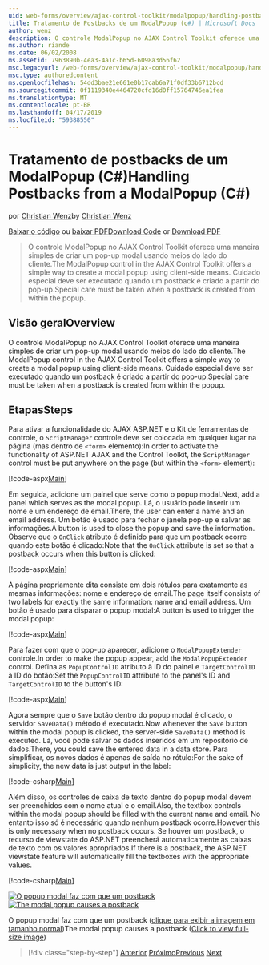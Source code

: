```yaml
---
uid: web-forms/overview/ajax-control-toolkit/modalpopup/handling-postbacks-from-a-modalpopup-cs
title: Tratamento de Postbacks de um ModalPopup (c#) | Microsoft Docs
author: wenz
description: O controle ModalPopup no AJAX Control Toolkit oferece uma maneira simples de criar um pop-up modal usando meios do lado do cliente. Cuidado especial deve ser executado quando um pos...
ms.author: riande
ms.date: 06/02/2008
ms.assetid: 7963890b-4ea3-4a1c-b65d-6098a3d56f62
msc.legacyurl: /web-forms/overview/ajax-control-toolkit/modalpopup/handling-postbacks-from-a-modalpopup-cs
msc.type: authoredcontent
ms.openlocfilehash: 54dd3bae21e661e0b17cab6a71f0df33b6712bcd
ms.sourcegitcommit: 0f1119340e4464720cfd16d0ff15764746ea1fea
ms.translationtype: MT
ms.contentlocale: pt-BR
ms.lasthandoff: 04/17/2019
ms.locfileid: "59388550"
---
```

# <a name="handling-postbacks-from-a-modalpopup-c"></a><span data-ttu-id="3ddfd-104">Tratamento de postbacks de um ModalPopup (C#)</span><span class="sxs-lookup"><span data-stu-id="3ddfd-104">Handling Postbacks from a ModalPopup (C#)</span></span>

<span data-ttu-id="3ddfd-105">por [Christian Wenz](https://github.com/wenz)</span><span class="sxs-lookup"><span data-stu-id="3ddfd-105">by [Christian Wenz](https://github.com/wenz)</span></span>

<span data-ttu-id="3ddfd-106">[Baixar o código](http://download.microsoft.com/download/2/4/0/24052038-f942-4336-905b-b60ae56f0dd5/ModalPopup3.cs.zip) ou [baixar PDF](http://download.microsoft.com/download/b/6/a/b6ae89ee-df69-4c87-9bfb-ad1eb2b23373/modalpopup3CS.pdf)</span><span class="sxs-lookup"><span data-stu-id="3ddfd-106">[Download Code](http://download.microsoft.com/download/2/4/0/24052038-f942-4336-905b-b60ae56f0dd5/ModalPopup3.cs.zip) or [Download PDF](http://download.microsoft.com/download/b/6/a/b6ae89ee-df69-4c87-9bfb-ad1eb2b23373/modalpopup3CS.pdf)</span></span>

> <span data-ttu-id="3ddfd-107">O controle ModalPopup no AJAX Control Toolkit oferece uma maneira simples de criar um pop-up modal usando meios do lado do cliente.</span><span class="sxs-lookup"><span data-stu-id="3ddfd-107">The ModalPopup control in the AJAX Control Toolkit offers a simple way to create a modal popup using client-side means.</span></span> <span data-ttu-id="3ddfd-108">Cuidado especial deve ser executado quando um postback é criado a partir do pop-up.</span><span class="sxs-lookup"><span data-stu-id="3ddfd-108">Special care must be taken when a postback is created from within the popup.</span></span>


## <a name="overview"></a><span data-ttu-id="3ddfd-109">Visão geral</span><span class="sxs-lookup"><span data-stu-id="3ddfd-109">Overview</span></span>

<span data-ttu-id="3ddfd-110">O controle ModalPopup no AJAX Control Toolkit oferece uma maneira simples de criar um pop-up modal usando meios do lado do cliente.</span><span class="sxs-lookup"><span data-stu-id="3ddfd-110">The ModalPopup control in the AJAX Control Toolkit offers a simple way to create a modal popup using client-side means.</span></span> <span data-ttu-id="3ddfd-111">Cuidado especial deve ser executado quando um postback é criado a partir do pop-up.</span><span class="sxs-lookup"><span data-stu-id="3ddfd-111">Special care must be taken when a postback is created from within the popup.</span></span>

## <a name="steps"></a><span data-ttu-id="3ddfd-112">Etapas</span><span class="sxs-lookup"><span data-stu-id="3ddfd-112">Steps</span></span>

<span data-ttu-id="3ddfd-113">Para ativar a funcionalidade do AJAX ASP.NET e o Kit de ferramentas de controle, o `ScriptManager` controle deve ser colocada em qualquer lugar na página (mas dentro de `<form>` elemento):</span><span class="sxs-lookup"><span data-stu-id="3ddfd-113">In order to activate the functionality of ASP.NET AJAX and the Control Toolkit, the `ScriptManager` control must be put anywhere on the page (but within the `<form>` element):</span></span>

[!code-aspx[Main](handling-postbacks-from-a-modalpopup-cs/samples/sample1.aspx)]

<span data-ttu-id="3ddfd-114">Em seguida, adicione um painel que serve como o popup modal.</span><span class="sxs-lookup"><span data-stu-id="3ddfd-114">Next, add a panel which serves as the modal popup.</span></span> <span data-ttu-id="3ddfd-115">Lá, o usuário pode inserir um nome e um endereço de email.</span><span class="sxs-lookup"><span data-stu-id="3ddfd-115">There, the user can enter a name and an email address.</span></span> <span data-ttu-id="3ddfd-116">Um botão é usado para fechar o janela pop-up e salvar as informações.</span><span class="sxs-lookup"><span data-stu-id="3ddfd-116">A button is used to close the popup and save the information.</span></span> <span data-ttu-id="3ddfd-117">Observe que o `OnClick` atributo é definido para que um postback ocorre quando este botão é clicado:</span><span class="sxs-lookup"><span data-stu-id="3ddfd-117">Note that the `OnClick` attribute is set so that a postback occurs when this button is clicked:</span></span>

[!code-aspx[Main](handling-postbacks-from-a-modalpopup-cs/samples/sample2.aspx)]

<span data-ttu-id="3ddfd-118">A página propriamente dita consiste em dois rótulos para exatamente as mesmas informações: nome e endereço de email.</span><span class="sxs-lookup"><span data-stu-id="3ddfd-118">The page itself consists of two labels for exactly the same information: name and email address.</span></span> <span data-ttu-id="3ddfd-119">Um botão é usado para disparar o popup modal:</span><span class="sxs-lookup"><span data-stu-id="3ddfd-119">A button is used to trigger the modal popup:</span></span>

[!code-aspx[Main](handling-postbacks-from-a-modalpopup-cs/samples/sample3.aspx)]

<span data-ttu-id="3ddfd-120">Para fazer com que o pop-up aparecer, adicione o `ModalPopupExtender` controle.</span><span class="sxs-lookup"><span data-stu-id="3ddfd-120">In order to make the popup appear, add the `ModalPopupExtender` control.</span></span> <span data-ttu-id="3ddfd-121">Defina as `PopupControlID` atributo à ID do painel e `TargetControlID` à ID do botão:</span><span class="sxs-lookup"><span data-stu-id="3ddfd-121">Set the `PopupControlID` attribute to the panel's ID and `TargetControlID` to the button's ID:</span></span>

[!code-aspx[Main](handling-postbacks-from-a-modalpopup-cs/samples/sample4.aspx)]

<span data-ttu-id="3ddfd-122">Agora sempre que o `Save` botão dentro do popup modal é clicado, o servidor `SaveData()` método é executado.</span><span class="sxs-lookup"><span data-stu-id="3ddfd-122">Now whenever the `Save` button within the modal popup is clicked, the server-side `SaveData()` method is executed.</span></span> <span data-ttu-id="3ddfd-123">Lá, você pode salvar os dados inseridos em um repositório de dados.</span><span class="sxs-lookup"><span data-stu-id="3ddfd-123">There, you could save the entered data in a data store.</span></span> <span data-ttu-id="3ddfd-124">Para simplificar, os novos dados é apenas de saída no rótulo:</span><span class="sxs-lookup"><span data-stu-id="3ddfd-124">For the sake of simplicity, the new data is just output in the label:</span></span>

[!code-csharp[Main](handling-postbacks-from-a-modalpopup-cs/samples/sample5.cs)]

<span data-ttu-id="3ddfd-125">Além disso, os controles de caixa de texto dentro do popup modal devem ser preenchidos com o nome atual e o email.</span><span class="sxs-lookup"><span data-stu-id="3ddfd-125">Also, the textbox controls within the modal popup should be filled with the current name and email.</span></span> <span data-ttu-id="3ddfd-126">No entanto isso só é necessário quando nenhum postback ocorre.</span><span class="sxs-lookup"><span data-stu-id="3ddfd-126">However this is only necessary when no postback occurs.</span></span> <span data-ttu-id="3ddfd-127">Se houver um postback, o recurso de viewstate do ASP.NET preencherá automaticamente as caixas de texto com os valores apropriados.</span><span class="sxs-lookup"><span data-stu-id="3ddfd-127">If there is a postback, the ASP.NET viewstate feature will automatically fill the textboxes with the appropriate values.</span></span>

[!code-csharp[Main](handling-postbacks-from-a-modalpopup-cs/samples/sample6.cs)]


<span data-ttu-id="3ddfd-128">[![O popup modal faz com que um postback](handling-postbacks-from-a-modalpopup-cs/_static/image2.png)](handling-postbacks-from-a-modalpopup-cs/_static/image1.png)</span><span class="sxs-lookup"><span data-stu-id="3ddfd-128">[![The modal popup causes a postback](handling-postbacks-from-a-modalpopup-cs/_static/image2.png)](handling-postbacks-from-a-modalpopup-cs/_static/image1.png)</span></span>

<span data-ttu-id="3ddfd-129">O popup modal faz com que um postback ([clique para exibir a imagem em tamanho normal](handling-postbacks-from-a-modalpopup-cs/_static/image3.png))</span><span class="sxs-lookup"><span data-stu-id="3ddfd-129">The modal popup causes a postback ([Click to view full-size image](handling-postbacks-from-a-modalpopup-cs/_static/image3.png))</span></span>

> [!div class="step-by-step"]
> <span data-ttu-id="3ddfd-130">[Anterior](using-modalpopup-with-a-repeater-control-cs.md)
> [Próximo](positioning-a-modalpopup-cs.md)</span><span class="sxs-lookup"><span data-stu-id="3ddfd-130">[Previous](using-modalpopup-with-a-repeater-control-cs.md)
[Next](positioning-a-modalpopup-cs.md)</span></span>
